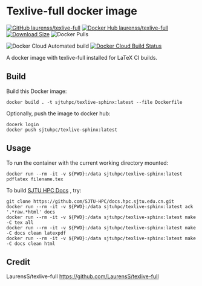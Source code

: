# Texlive-full docker image

[![GitHub laurenss/texlive-full](https://img.shields.io/badge/GitHub-laurenss%2Ftexlive--full-informational)](https://github.com/laurenss/texlive-full)
[![Docker Hub laurenss/texlive-full](https://img.shields.io/badge/Docker_Hub-laurenss%2Ftexlive--full-informational.svg)](https://hub.docker.com/r/laurenss/texlive-full)
[![Download Size](https://images.microbadger.com/badges/image/laurenss/texlive-full.svg)](https://microbadger.com/images/laurenss/texlive-full)
![Docker Pulls](https://img.shields.io/docker/pulls/laurenss/texlive-full)

![Docker Cloud Automated build](https://img.shields.io/docker/cloud/automated/laurenss/texlive-full)
[![Docker Cloud Build Status](https://img.shields.io/docker/cloud/build/laurenss/texlive-full)](https://hub.docker.com/r/laurenss/texlive-full/builds)

A docker image with texlive-full installed for LaTeX CI builds.

## Build

Build this Docker image:

    docker build . -t sjtuhpc/texlive-sphinx:latest --file Dockerfile

Optionally, push the image to docker hub:

    docerk login
    docker push sjtuhpc/texlive-sphinx:latest

## Usage

To run the container with the current working directory mounted:

    docker run --rm -it -v ${PWD}:/data sjtuhpc/texlive-sphinx:latest pdflatex filename.tex

To build [SJTU HPC Docs](https://github.com/SJTU-HPC/docs.hpc.sjtu.edu.cn) , try:

    git clone https://github.com/SJTU-HPC/docs.hpc.sjtu.edu.cn.git
    docker run --rm -it -v ${PWD}:/data sjtuhpc/texlive-sphinx:latest ack '.*raw.*html' docs
    docker run --rm -it -v ${PWD}:/data sjtuhpc/texlive-sphinx:latest make -C tex all
    docker run --rm -it -v ${PWD}:/data sjtuhpc/texlive-sphinx:latest make -C docs clean latexpdf
    docker run --rm -it -v ${PWD}:/data sjtuhpc/texlive-sphinx:latest make -C docs clean html

## Credit

LaurensS/texlive-full https://github.com/LaurensS/texlive-full
